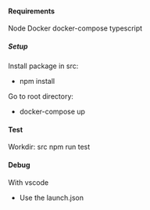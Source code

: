 #### Requirements

Node
Docker
docker-compose
typescript

##### Setup

Install package in src:

- npm install

Go to root directory:

- docker-compose up

#### Test

Workdir: src
npm run test

#### Debug

With vscode

- Use the launch.json
